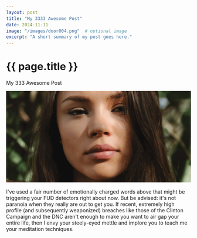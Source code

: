 ```yaml
---
layout: post
title: "My 3333 Awesome Post"
date: 2024-11-11
image: "/images/door004.png"  # optional image
excerpt: "A short summary of my post goes here."
---
```


{{ page.title }}
================

<p class="meta">My 333  Awesome Post</p>

<a href="http://www.informationisbeautiful.net/visualizations/worlds-biggest-data-breaches-hacks/">
  <img src="/images/door004.png">
</a>

I've used a fair number of emotionally charged words above that might be
triggering your FUD detectors right about now. But be advised: it's not paranoia
when they really are out to get you. If recent, extremely high profile (and
subsequently weaponized) breaches like those of the Clinton Campaign and the DNC
aren't enough to make you want to air gap your entire life, then I envy your
steely-eyed mettle and implore you to teach me your meditation techniques.
